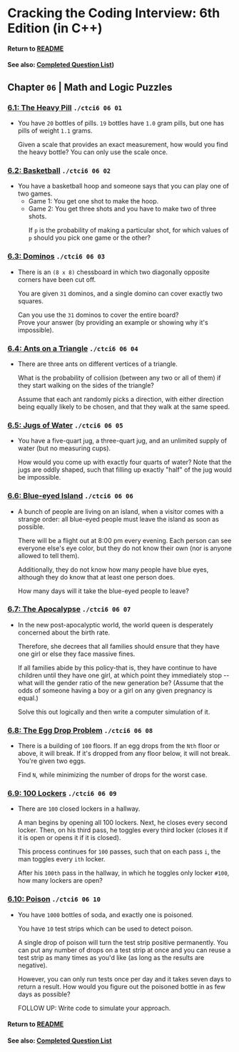 # Cracking the Coding Interview: 6th Edition (in C++)

#### Return to [README](../README.md)
#### See also: [Completed Question List](QTODO-list.md))

## Chapter `06` | Math and Logic Puzzles

### [6.1: The Heavy Pill](../src/06/01/main.cpp) `./ctci6 06 01`
- You have `20` bottles of pills. `19` bottles have `1.0` gram pills, but one has pills of weight `1.1` grams. <p>Given a scale that provides an exact measurement, how would you find the heavy bottle? You can only use the scale once.

### [6.2: Basketball](../src/06/02/main.cpp) `./ctci6 06 02`
- You have a basketball hoop and someone says that you can play one of two games.
    - Game 1: You get one shot to make the hoop.
    - Game 2: You get three shots and you have to make two of three shots. <p>If `p` is the probability of making a particular shot, for which values of `p` should you pick one game or the other?

### [6.3: Dominos](../src/06/03/main.cpp) `./ctci6 06 03`
- There is an `(8 x 8)` chessboard in which two diagonally opposite corners have been cut off. <p>You are given `31` dominos, and a single domino can cover exactly two squares. <p>Can you use the `31` dominos to cover the entire board? <br>Prove your answer (by providing an example or showing why it's impossible).

### [6.4: Ants on a Triangle](../src/06/04/main.cpp) `./ctci6 06 04`
- There are three ants on different vertices of a triangle. <p>What is the probability of collision (between any two or all of them) if they start walking on the sides of the triangle? <p>Assume that each ant randomly picks a direction, with either direction being equally likely to be chosen, and that they walk at the same speed.

### [6.5: Jugs of Water](../src/06/05/main.cpp) `./ctci6 06 05`
- You have a five-quart jug, a three-quart jug, and an unlimited supply of water (but no measuring cups). <p>How would you come up with exactly four quarts of water? Note that the jugs are oddly shaped, such that filling up exactly "half" of the jug would be impossible.

### [6.6: Blue-eyed Island](../src/06/06/main.cpp) `./ctci6 06 06`
- A bunch of people are living on an island, when a visitor comes with a strange order: all blue-eyed people must leave the island as soon as possible. <p>There will be a flight out at 8:00 pm every evening. Each person can see everyone else's eye color, but they do not know their own (nor is anyone allowed to tell them).<p>Additionally, they do not know how many people have blue eyes, although they do know that at least one person does. <p>How many days will it take the blue-eyed people to leave?

### [6.7: The Apocalypse](../src/06/07/main.cpp) `./ctci6 06 07`
- In the new post-apocalyptic world, the world queen is desperately concerned about the birth rate. <p>Therefore, she decrees that all families should ensure that they have one girl or else they face massive fines. <p>If all families abide by this policy-that is, they have continue to have children until they have one girl, at which point they immediately stop -- what will the gender ratio of the new generation be? (Assume that the odds of someone having a boy or a girl on any given pregnancy is equal.) <p>Solve this out logically and then write a computer simulation of it.

### [6.8: The Egg Drop Problem](../src/06/08/main.cpp) `./ctci6 06 08`
- There is a building of `100` floors. If an egg drops from the `Nth` floor or above, it will break. If it's dropped from any floor below, it will not break. You're given two eggs. <p>Find `N`, while minimizing the number of drops for the worst case.

### [6.9: 100 Lockers](../src/06/09/main.cpp) `./ctci6 06 09`
- There are `100` closed lockers in a hallway. <p>A man begins by opening all 100 lockers. Next, he closes every second locker. Then, on his third pass, he toggles every third locker (closes it if it is open or opens it if it is closed). <p>This process continues for `100` passes, such that on each pass `i`, the man toggles every `ith` locker. <p>After his `100th` pass in the hallway, in which he toggles only locker `#100`, how many lockers are open?

### [6.10: Poison](../src/06/10/main.cpp) `./ctci6 06 10`
- You have `1000` bottles of soda, and exactly one is poisoned. <p>You have `10` test strips which can be used to detect poison. <p>A single drop of poison will turn the test strip positive permanently. You can put any number of drops on a test strip at once and you can reuse a test strip as many times as you'd like (as long as the results are negative). <p>However, you can only run tests once per day and it takes seven days to return a result. How would you figure out the poisoned bottle in as few days as possible?

    FOLLOW UP: Write code to simulate your approach.

#### Return to [README](../README.md)
#### See also: [Completed Question List](QTODO-list.md)
